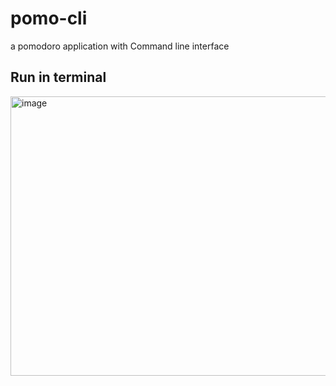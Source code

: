# pomo-cli
a pomodoro application with Command line interface

## Run in terminal
<img width="1067" height="447" alt="image" src="https://github.com/user-attachments/assets/a1c888bf-67b7-4a97-bd72-1c183ab765a2" />
